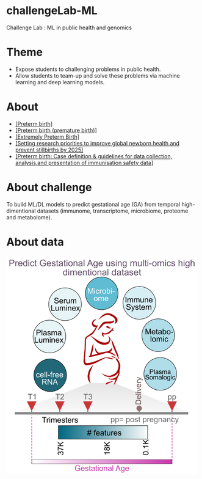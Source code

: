 # challengeLab-ML
Challenge Lab : ML in public health and genomics

# Theme
- Expose students to challenging problems in public health.
- Allow students to team-up and solve these problems via machine learning and deep learning models.

# About
- [[Preterm birth]](https://www.who.int/news-room/fact-sheets/detail/preterm-birth)
- [[Preterm birth (premature birth)]](https://www.nhp.gov.in/disease/reproductive-system/female-gynaecological-diseases-/preterm-birth)
- [[Extremely Preterm Birth]](https://www.acog.org/Patients/FAQs/Extremely-Preterm-Birth)
- [[Setting research priorities to improve global newborn health and prevent stillbirths by 2025]](https://www.ncbi.nlm.nih.gov/pmc/articles/PMC4576458/pdf/jogh-06-010508.pdf)
- [[Preterm birth: Case definition & guidelines for data collection, analysis,and presentation of immunisation safety data]](https://www.ncbi.nlm.nih.gov/pmc/articles/PMC5139808/pdf/main.pdf)


# About challenge
To build ML/DL models to predict gestational age (GA) from temporal high-dimentional
datasets (immunome, transcriptome, microbiome, proteome and metabolome).

# About data

<img src="figures/figure-01.png" title="Dr Bhavana Prasher" width="500" />
